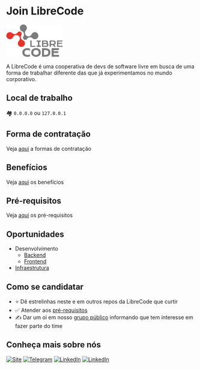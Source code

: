 # Join LibreCode

<img src="assets/logo.png" width="150px"/>

A LibreCode é uma cooperativa de devs de software livre em busca de uma forma de trabalhar diferente das que já experimentamos no mundo corporativo.

## Local de trabalho
🏘 `0.0.0.0` ou `127.0.0.1`

## Forma de contratação

Veja [aqui](docs/forma-contratacao.md) a formas de contratação

## Benefícios

Veja [aqui](docs/beneficios.md) os benefícios

## Pré-requisitos

Veja [aqui](docs/pre-requisitos.md) os pré-requisitos

## Oportunidades
* Desenvolvimento
  * [Backend](docs/requisitos-backend.md)
  * [Frontend](docs/requisitos-frontend.md)
* [Infraestrutura](docs/requisitos-infraestrutura.md)

## Como se candidatar

* ⭐️ Dê estrelinhas neste e em outros repos da LibreCode que curtir
* ✅ Atender aos [pré-requisitos](docs/pre-requisitos.md)
* ✍️ Dar um oi em nosso [grupo público](https://t.me/LibreCodeCoop) informando que tem interesse em fazer parte do time

## Conheça mais sobre nós

[![Site](https://img.shields.io/badge/Site-0077B5?style=for-the-badge&logo=Site&logoColor=white&style=flat-square)](https://librecode.coop/) [![Telegram](https://img.shields.io/badge/Telegram-0077B5?style=for-the-badge&logo=Telegram&logoColor=white&style=flat-square)](https://t.me/LibreCodeCoop/) [![LinkedIn](https://img.shields.io/badge/LinkedIn-0077B5?style=for-the-badge&logo=linkedin&logoColor=white&style=flat-square)](https://www.linkedin.com/company/librecode/) [![LinkedIn](https://img.shields.io/twitter/url?style=social&url=https%3A%2F%2Ftwitter.com%2FLibreCodeCoop)](https://twitter.com/LibreCodeCoop)
